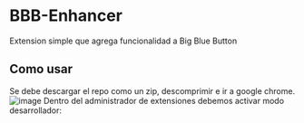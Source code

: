# BBB-Enhancer
 Extension simple que agrega funcionalidad a Big Blue Button

## Como usar
Se debe descargar el repo como un zip, descomprimir e ir a google chrome.
![image](https://github.com/user-attachments/assets/ba1cea6b-947b-464f-9558-2ddb45c44053)
Dentro del administrador de extensiones debemos activar modo desarrollador:

